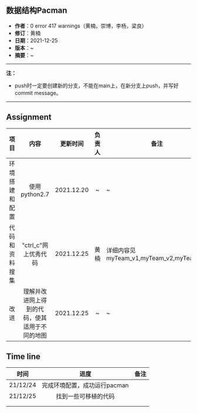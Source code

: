 ## 数据结构Pacman

- **作者**：0 error 417 warnings（黄楠，崇博，李杨，梁良）
- **修订**：黄楠
- **日期**：2021-12-25
- **版本**：~
- **摘要**：~

------
**注：**

* push时一定要创建新的分支，不能在main上，在新分支上push，并写好commit message。

------


## Assignment

|        项目        |                             内容                             |  更新时间  | 负责人 | 备注                                                 |
| :----------------: | :----------------------------------------------------------: | :--------: | :----: | ---------------------------------------------------- |
|      环境搭建和配置      |               使用python2.7              | 2021.12.20  |  ~  |              ~                                        |
|   代码和资料搜集         |      "ctrl_c"网上优秀代码            | 2021.12.25  |  黄楠  | 详细内容见myTeam_v1,myTeam_v2,myTeam_v3                     |
|   改进        |      理解并改进网上得到的代码，使其适用于不同的地图            | 2021.12.25  |  ~  | ~                     |


## Time line

|   时间   |             进度             | 备注 |
| :------: | :--------------------------: | :--: |
| 21/12/24  | 完成环境配置，成功运行pacman |      |
| 21/12/25 | 找到一些可移植的代码 |      |
|          |                              |      |
|          |                              |      |

